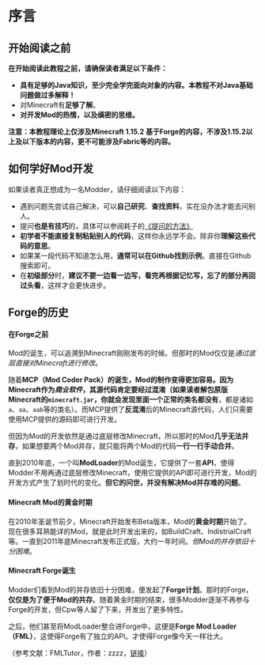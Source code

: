 # 序言

## 开始阅读之前

**在开始阅读此教程之前，请确保读者满足以下条件：**

* **具有足够的Java知识，至少完全学完面向对象的内容。本教程不对Java基础问题做过多解释！**
* 对Minecraft有**足够了解**。
* **对开发Mod的热情，以及缜密的思维。**

**注意：本教程理论上仅涉及Minecraft 1.15.2 基于Forge的内容，不涉及1.15.2以上及以下版本的内容，更不可能涉及Fabric等的内容。**

## 如何学好Mod开发

如果读者真正想成为一名Modder，请仔细阅读以下内容：

* 遇到问题先尝试自己解决，可以**自己研究**、**查找资料**，实在没办法才能去问别人。
* 提问**也是有技巧**的，具体可以参阅耗子的[《提问的方法》](https://github.com/Mouse0w0/MinecraftDeveloperGuide#%E6%8F%90%E9%97%AE%E7%9A%84%E6%96%B9%E6%B3%95)
* **初学者不能直接复制粘贴别人的代码**，这样你永远学不会。除非你**理解这些代码的意思**。
* 如果某一段代码不知道怎么用，**通常可以在Github找到示例**。直接在Github搜索即可。
* 在**初级部分**时，**建议不要一边看一边写，看完再根据记忆写，忘了的部分再回过头看**，这样才会更快进步。

## Forge的历史

#### 在Forge之前

Mod的诞生，可以追溯到Minecraft刚刚发布的时候。但那时的Mod仅仅是*通过底层直接对Minecraft进行修改*。

随着**MCP（Mod Coder Pack）**的诞生，Mod的制作变得更加容易。因为Minecraft作为*商业软件*，其源代码肯定要经过混淆（如果读者解包原版Minecraft的`minecraft.jar`，你就会发现里面**一个正常的类名都没有**，都是诸如`a`、`aa`、`aab`等的类名）。而MCP提供了**反混淆**后的Minecraft源代码，人们只需要使用MCP提供的源码即可进行开发。

但因为Mod的开发依然是通过底层修改Minecraft，所以那时的Mod**几乎无法并存**，如果想要两个Mod并存，就只能将两个Mod的代码**一行一行手动合并**。

直到2010年底，一个叫**ModLoader**的Mod诞生，它提供了一套**API**，使得Modder不用再通过底层修改Minecraft，使用它提供的API即可进行开发，Mod的开发方式产生了划时代的变化。**但它的问世，并没有解决Mod并存难的问题**。

#### Minecraft Mod的黄金时期

在2010年圣诞节前夕，Minecraft开始发布Beta版本，Mod的**黄金时期**开始了。现在很多耳熟能详的Mod，就是此时开发出来的，如BuildCraft、IndistrialCraft等。一直到2011年底Minecraft发布正式版，大约一年时间。*但Mod的并存依旧十分困难*。

#### Minecraft Forge诞生

Modder们看到Mod的并存依旧十分困难，便发起了**Forge计划**。那时的Forge，**仅仅是为了便于Mod的共存**。随着黄金时期的结束，很多Modder逐渐不再参与Forge的开发，但Cpw等人留了下来，开发出了更多特性。

之后，他们甚至将ModLoader整合进Forge中，这便是**Forge Mod Loader（FML）**，这使得Forge有了独立的API。才使得Forge像今天一样壮大。

（参考文献：FMLTutor，作者：zzzz，[链接](https://fmltutor.ustc-zzzz.net/0-%E7%BB%AA%E8%AE%BA.html)）